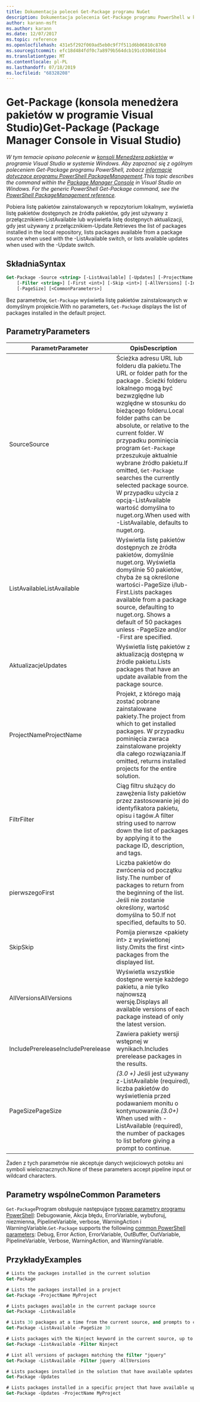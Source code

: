 ```yaml
---
title: Dokumentacja poleceń Get-Package programu NuGet
description: Dokumentacja polecenia Get-Package programu PowerShell w konsoli Menedżera pakietów NuGet w programie Visual Studio.
author: karann-msft
ms.author: karann
ms.date: 12/07/2017
ms.topic: reference
ms.openlocfilehash: 431e5f292f069ad5eb0c9f7f511d6b06810c8760
ms.sourcegitcommit: efc18d484fdf0c7a8979b564dcb191c030601bb4
ms.translationtype: MT
ms.contentlocale: pl-PL
ms.lasthandoff: 07/18/2019
ms.locfileid: "68328208"
---
```

# <a name="get-package-package-manager-console-in-visual-studio"></a><span data-ttu-id="94fef-103">Get-Package (konsola menedżera pakietów w programie Visual Studio)</span><span class="sxs-lookup"><span data-stu-id="94fef-103">Get-Package (Package Manager Console in Visual Studio)</span></span>

<span data-ttu-id="94fef-104">*W tym temacie opisano polecenie w [konsoli Menedżera pakietów](../../consume-packages/install-use-packages-powershell.md) w programie Visual Studio w systemie Windows. Aby zapoznać się z ogólnym poleceniem Get-Package programu PowerShell, zobacz [informacje dotyczące programu PowerShell PackageManagement](/powershell/module/packagemanagement/?view=powershell-6).*</span><span class="sxs-lookup"><span data-stu-id="94fef-104">*This topic describes the command within the [Package Manager Console](../../consume-packages/install-use-packages-powershell.md) in Visual Studio on Windows. For the generic PowerShell Get-Package command, see the [PowerShell PackageManagement reference](/powershell/module/packagemanagement/?view=powershell-6).*</span></span>

<span data-ttu-id="94fef-105">Pobiera listę pakietów zainstalowanych w repozytorium lokalnym, wyświetla listę pakietów dostępnych ze źródła pakietów, gdy jest używany z przełącznikiem-ListAvailable lub wyświetla listę dostępnych aktualizacji, gdy jest używany z przełącznikiem-Update.</span><span class="sxs-lookup"><span data-stu-id="94fef-105">Retrieves the list of packages installed in the local repository, lists packages available from a package source when used with the -ListAvailable switch, or lists available updates when used with the -Update switch.</span></span>

## <a name="syntax"></a><span data-ttu-id="94fef-106">Składnia</span><span class="sxs-lookup"><span data-stu-id="94fef-106">Syntax</span></span>

```ps
Get-Package -Source <string> [-ListAvailable] [-Updates] [-ProjectName <string>]
    [-Filter <string>] [-First <int>] [-Skip <int>] [-AllVersions] [-IncludePrerelease]
    [-PageSize] [<CommonParameters>]
```

<span data-ttu-id="94fef-107">Bez parametrów, `Get-Package` wyświetla listę pakietów zainstalowanych w domyślnym projekcie.</span><span class="sxs-lookup"><span data-stu-id="94fef-107">With no parameters, `Get-Package` displays the list of packages installed in the default project.</span></span>

## <a name="parameters"></a><span data-ttu-id="94fef-108">Parametry</span><span class="sxs-lookup"><span data-stu-id="94fef-108">Parameters</span></span>

| <span data-ttu-id="94fef-109">Parametr</span><span class="sxs-lookup"><span data-stu-id="94fef-109">Parameter</span></span> | <span data-ttu-id="94fef-110">Opis</span><span class="sxs-lookup"><span data-stu-id="94fef-110">Description</span></span> |
| --- | --- |
| <span data-ttu-id="94fef-111">Source</span><span class="sxs-lookup"><span data-stu-id="94fef-111">Source</span></span> | <span data-ttu-id="94fef-112">Ścieżka adresu URL lub folderu dla pakietu.</span><span class="sxs-lookup"><span data-stu-id="94fef-112">The URL or folder path for the package .</span></span> <span data-ttu-id="94fef-113">Ścieżki folderu lokalnego mogą być bezwzględne lub względne w stosunku do bieżącego folderu.</span><span class="sxs-lookup"><span data-stu-id="94fef-113">Local folder paths can be absolute, or relative to the current folder.</span></span> <span data-ttu-id="94fef-114">W przypadku pominięcia program `Get-Package` przeszukuje aktualnie wybrane źródło pakietu.</span><span class="sxs-lookup"><span data-stu-id="94fef-114">If omitted, `Get-Package` searches the currently selected package source.</span></span> <span data-ttu-id="94fef-115">W przypadku użycia z opcją-ListAvailable wartość domyślna to nuget.org.</span><span class="sxs-lookup"><span data-stu-id="94fef-115">When used with -ListAvailable, defaults to nuget.org.</span></span> |
| <span data-ttu-id="94fef-116">ListAvailable</span><span class="sxs-lookup"><span data-stu-id="94fef-116">ListAvailable</span></span> | <span data-ttu-id="94fef-117">Wyświetla listę pakietów dostępnych ze źródła pakietów, domyślnie nuget.org. Wyświetla domyślnie 50 pakietów, chyba że są określone wartości-PageSize i/lub-First.</span><span class="sxs-lookup"><span data-stu-id="94fef-117">Lists packages available from a package source, defaulting to nuget.org. Shows a default of 50 packages unless -PageSize and/or -First are specified.</span></span> |
| <span data-ttu-id="94fef-118">Aktualizacje</span><span class="sxs-lookup"><span data-stu-id="94fef-118">Updates</span></span> | <span data-ttu-id="94fef-119">Wyświetla listę pakietów z aktualizacją dostępną w źródle pakietu.</span><span class="sxs-lookup"><span data-stu-id="94fef-119">Lists packages that have an update available from the package source.</span></span> |
| <span data-ttu-id="94fef-120">ProjectName</span><span class="sxs-lookup"><span data-stu-id="94fef-120">ProjectName</span></span> | <span data-ttu-id="94fef-121">Projekt, z którego mają zostać pobrane zainstalowane pakiety.</span><span class="sxs-lookup"><span data-stu-id="94fef-121">The project from which to get installed packages.</span></span> <span data-ttu-id="94fef-122">W przypadku pominięcia zwraca zainstalowane projekty dla całego rozwiązania.</span><span class="sxs-lookup"><span data-stu-id="94fef-122">If omitted, returns installed projects for the entire solution.</span></span> |
| <span data-ttu-id="94fef-123">Filtr</span><span class="sxs-lookup"><span data-stu-id="94fef-123">Filter</span></span> | <span data-ttu-id="94fef-124">Ciąg filtru służący do zawężenia listy pakietów przez zastosowanie jej do identyfikatora pakietu, opisu i tagów.</span><span class="sxs-lookup"><span data-stu-id="94fef-124">A filter string used to narrow down the list of packages by applying it to the package ID, description, and tags.</span></span> |
| <span data-ttu-id="94fef-125">pierwszego</span><span class="sxs-lookup"><span data-stu-id="94fef-125">First</span></span> | <span data-ttu-id="94fef-126">Liczba pakietów do zwrócenia od początku listy.</span><span class="sxs-lookup"><span data-stu-id="94fef-126">The number of packages to return from the beginning of the list.</span></span> <span data-ttu-id="94fef-127">Jeśli nie zostanie określony, wartość domyślna to 50.</span><span class="sxs-lookup"><span data-stu-id="94fef-127">If not specified, defaults to 50.</span></span> |
| <span data-ttu-id="94fef-128">Skip</span><span class="sxs-lookup"><span data-stu-id="94fef-128">Skip</span></span> | <span data-ttu-id="94fef-129">Pomija pierwsze &lt;pakiety int&gt; z wyświetlonej listy.</span><span class="sxs-lookup"><span data-stu-id="94fef-129">Omits the first &lt;int&gt; packages from the displayed list.</span></span>  |
| <span data-ttu-id="94fef-130">AllVersions</span><span class="sxs-lookup"><span data-stu-id="94fef-130">AllVersions</span></span> | <span data-ttu-id="94fef-131">Wyświetla wszystkie dostępne wersje każdego pakietu, a nie tylko najnowszą wersję.</span><span class="sxs-lookup"><span data-stu-id="94fef-131">Displays all available versions of each package instead of only the latest version.</span></span> |
| <span data-ttu-id="94fef-132">IncludePrerelease</span><span class="sxs-lookup"><span data-stu-id="94fef-132">IncludePrerelease</span></span> | <span data-ttu-id="94fef-133">Zawiera pakiety wersji wstępnej w wynikach.</span><span class="sxs-lookup"><span data-stu-id="94fef-133">Includes prerelease packages in the results.</span></span> |
| <span data-ttu-id="94fef-134">PageSize</span><span class="sxs-lookup"><span data-stu-id="94fef-134">PageSize</span></span> | <span data-ttu-id="94fef-135">*(3.0 +)* Jeśli jest używany z-ListAvailable (required), liczba pakietów do wyświetlenia przed podawaniem monitu o kontynuowanie.</span><span class="sxs-lookup"><span data-stu-id="94fef-135">*(3.0+)* When used with -ListAvailable (required), the number of packages to list before giving a prompt to continue.</span></span> |

<span data-ttu-id="94fef-136">Żaden z tych parametrów nie akceptuje danych wejściowych potoku ani symboli wieloznacznych.</span><span class="sxs-lookup"><span data-stu-id="94fef-136">None of these parameters accept pipeline input or wildcard characters.</span></span>

## <a name="common-parameters"></a><span data-ttu-id="94fef-137">Parametry wspólne</span><span class="sxs-lookup"><span data-stu-id="94fef-137">Common Parameters</span></span>

<span data-ttu-id="94fef-138">`Get-Package`Program obsługuje następujące [typowe parametry programu PowerShell](http://go.microsoft.com/fwlink/?LinkID=113216): Debugowanie, Akcja błędu, ErrorVariable, wybuforuj, niezmienna, PipelineVariable, verbose, WarningAction i WarningVariable.</span><span class="sxs-lookup"><span data-stu-id="94fef-138">`Get-Package` supports the following [common PowerShell parameters](http://go.microsoft.com/fwlink/?LinkID=113216): Debug, Error Action, ErrorVariable, OutBuffer, OutVariable, PipelineVariable, Verbose, WarningAction, and WarningVariable.</span></span>

## <a name="examples"></a><span data-ttu-id="94fef-139">Przykłady</span><span class="sxs-lookup"><span data-stu-id="94fef-139">Examples</span></span>

```ps
# Lists the packages installed in the current solution
Get-Package

# Lists the packages installed in a project
Get-Package -ProjectName MyProject

# Lists packages available in the current package source
Get-Package -ListAvailable

# Lists 30 packages at a time from the current source, and prompts to continue if more are available
Get-Package -ListAvailable -PageSize 30

# Lists packages with the Ninject keyword in the current source, up to 50
Get-Package -ListAvailable -Filter Ninject

# List all versions of packages matching the filter "jquery"
Get-Package -ListAvailable -Filter jquery -AllVersions

# Lists packages installed in the solution that have available updates
Get-Package -Updates

# Lists packages installed in a specific project that have available updates
Get-Package -Updates -ProjectName MyProject
```
